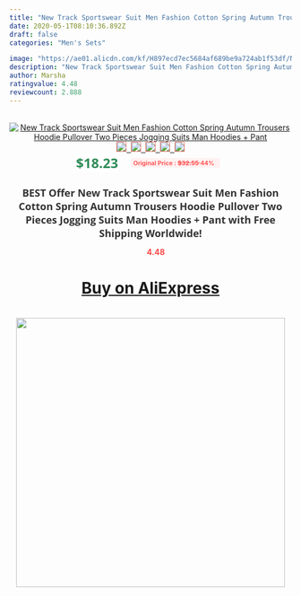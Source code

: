 ```yaml
---
title: "New Track Sportswear Suit Men Fashion Cotton Spring Autumn Trousers Hoodie Pullover Two Pieces Jogging Suits Man Hoodies + Pant"
date: 2020-05-1T08:10:36.892Z
draft: false
categories: "Men's Sets"

image: "https://ae01.alicdn.com/kf/H897ecd7ec5684af689be9a724ab1f53df/New-Track-Sportswear-Suit-Men-Fashion-Cotton-Spring-Autumn-Trousers-Hoodie-Pullover-Two-Pieces-Jogging-Suits.jpg"
description: "New Track Sportswear Suit Men Fashion Cotton Spring Autumn Trousers Hoodie Pullover Two Pieces Jogging Suits Man Hoodies + Pant"
author: Marsha
ratingvalue: 4.48
reviewcount: 2.888
---
```

<br>
<div style="text-align: center;">
<a href="https://s.click.aliexpress.com/e/_AWEtPf" target="_blank" rel="nofollow noopener noreferrer"><img alt="New Track Sportswear Suit Men Fashion Cotton Spring Autumn Trousers Hoodie Pullover Two Pieces Jogging Suits Man Hoodies + Pant" class="magnifier-image" src="https://ae01.alicdn.com/kf/H897ecd7ec5684af689be9a724ab1f53df/New-Track-Sportswear-Suit-Men-Fashion-Cotton-Spring-Autumn-Trousers-Hoodie-Pullover-Two-Pieces-Jogging-Suits.jpg_640x640.jpg">
<br>
<img style="border:1px solid salmon" src="https://ae01.alicdn.com/kf/H897ecd7ec5684af689be9a724ab1f53df/New-Track-Sportswear-Suit-Men-Fashion-Cotton-Spring-Autumn-Trousers-Hoodie-Pullover-Two-Pieces-Jogging-Suits.jpg_120x120.jpg">&nbsp;&nbsp;<img style="border:1px solid salmon" src="https://ae01.alicdn.com/kf/H48d448261b4547a8b167cb7c8df2a973Z/New-Track-Sportswear-Suit-Men-Fashion-Cotton-Spring-Autumn-Trousers-Hoodie-Pullover-Two-Pieces-Jogging-Suits.jpg_120x120.jpg">&nbsp;&nbsp;<img style="border:1px solid salmon" src="https://ae01.alicdn.com/kf/H296e0c0ebcdc4ff89f99895e4e80452du/New-Track-Sportswear-Suit-Men-Fashion-Cotton-Spring-Autumn-Trousers-Hoodie-Pullover-Two-Pieces-Jogging-Suits.jpg_120x120.jpg">&nbsp;&nbsp;<img style="border:1px solid salmon" src="https://ae01.alicdn.com/kf/H0d6d527070a742c8a2a9f0b63cf80755m/New-Track-Sportswear-Suit-Men-Fashion-Cotton-Spring-Autumn-Trousers-Hoodie-Pullover-Two-Pieces-Jogging-Suits.jpg_120x120.jpg">&nbsp;&nbsp;<img style="border:1px solid salmon" src="https://ae01.alicdn.com/kf/Hc27970dd92fe4b169ddf7d0f4962c692m/New-Track-Sportswear-Suit-Men-Fashion-Cotton-Spring-Autumn-Trousers-Hoodie-Pullover-Two-Pieces-Jogging-Suits.jpg_120x120.jpg"></a></div><br0>
<div style="text-align: center;"><span style="background-color: white; border: 0px; box-sizing: border-box; color: seagreen; display: inline-block; font-family: &quot;open sans&quot; , &quot;arial&quot; , &quot;helvetica&quot; , sans-serif , &quot;heiti&quot;; font-size: 24px; font-stretch: inherit; font-weight: 700; line-height: inherit; margin: 0px 10px 0px 0px; padding: 0px; vertical-align: middle;">$18.23 </span>
<span style="background: rgb(255 , 241 , 241); border-radius: 3px; border: 0px; box-sizing: border-box; color: #ff4747; display: inline-block; font-family: inherit; font-size: 12px; font-stretch: inherit; font-style: inherit; font-variant: inherit; font-weight: 600; line-height: inherit; margin: 0px; padding: 2px 5px; transform: scale(0.9); vertical-align: middle;">Original Price : <b style="text-decoration: line-through;">$32.55 </b> 44%&nbsp;&nbsp;</span></div>
<h1 style="color: #333333; display: inline-block; font-family: &quot;open sans&quot; , &quot;arial&quot; , &quot;helvetica&quot; , sans-serif , &quot;heiti&quot;; font-size: 18px; font-stretch: inherit; font-weight: 700; text-align: center;">BEST Offer New Track Sportswear Suit Men Fashion Cotton Spring Autumn Trousers Hoodie Pullover Two Pieces Jogging Suits Man Hoodies + Pant with Free Shipping Worldwide!</h1>
<div style="color: #ff4747; text-align: center;">
<img src="https://4.bp.blogspot.com/-M0ZcTcb-5uY/XleCXlxnR4I/AAAAAAAAAEc/OrjgMkXV1oMQFaCRZj5HQwOCBcu3w1FegCPcBGAYYCw/s1600/star.png" style="height: 15px;">&nbsp;<b>4.48</b></div>
<div class="button_cont" align="center"><a class="buynow_a" href="https://s.click.aliexpress.com/e/_AWEtPf" target="_blank" rel="nofollow noopener noreferrer"><H1>Buy on AliExpress</H1></a></div><br>
<div class="separator" style="clear: both; text-align: center;">
<img src="https://lh3.googleusercontent.com/-pTy5HemUv9M/XlePHvY0dAI/AAAAAAAAAE4/0nX5iRUoIWY8eMW9Dpxeirr157OZliDIgCLcBGAsYHQ/s1600/badge.gif" width="480">
</div>
